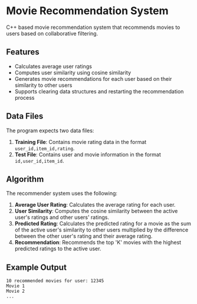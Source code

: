 # Movie Recommendation System

C++ based movie recommendation system that recommends movies to users based on collaborative filtering.


## Features
- Calculates average user ratings
- Computes user similarity using cosine similarity
- Generates movie recommendations for each user based on their similarity to other users
- Supports clearing data structures and restarting the recommendation process


## Data Files
The program expects two data files:
1. **Training File**: Contains movie rating data in the format `user_id,item_id,rating`.
2. **Test File**: Contains user and movie information in the format `id,user_id,item_id`.

## Algorithm
The recommender system uses the following:
1. **Average User Rating**: Calculates the average rating for each user.
2. **User Similarity**: Computes the cosine similarity between the active user's ratings and other users' ratings.
3. **Predicted Rating**: Calculates the predicted rating for a movie as the sum of the active user's similarity to other users multiplied by the difference between the other user's rating and their average rating.
4. **Recommendation**: Recommends the top 'K' movies with the highest predicted ratings to the active user.



## Example Output

```
10 recommended movies for user: 12345
Movie 1
Movie 2
...
```
